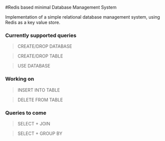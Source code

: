 
#Redis based minimal Database Management System

Implementation of a simple relational database management system,
using Redis as a key value store.

### Currently supported queries
> CREATE/DROP DATABASE

> CREATE/DROP TABLE

> USE DATABASE

### Working on
> INSERT INTO TABLE

> DELETE FROM TABLE

### Queries to come
> SELECT +  JOIN

> SELECT +  GROUP BY

